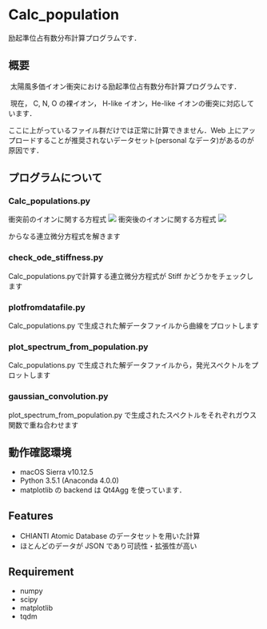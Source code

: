 # Calc_population
励起準位占有数分布計算プログラムです．
## 概要
  太陽風多価イオン衝突における励起準位占有数分布計算プログラムです．
  
  現在， C, N, O の裸イオン， H-like イオン，He-like イオンの衝突に対応しています．  

  ここに上がっているファイル群だけでは正常に計算できません．Web 上にアップロードすることが推奨されないデータセット(personal なデータ)があるのが原因です．


## プログラムについて
### Calc_populations.py
  衝突前のイオンに関する方程式
  <img src="https://latex.codecogs.com/gif.latex?\frac{\textrm{d}[{\rm&space;X}^{q&plus;}]}{\textrm{d}t}=-\sigma_{\mathrm{total}}\cdot&space;v&space;[{\rm&space;X}^{q&plus;}][{\rm&space;Y}]" />
  衝突後のイオンに関する方程式
  <img src="https://latex.codecogs.com/gif.latex?\frac{\textrm{d}[{\rm&space;X}^{(q-1)&plus;}(\mathcal{S})]}{\textrm{d}t}=\sigma_{\mathcal{S}}\cdot&space;v&space;[{\rm&space;X}^{q&plus;}][{\rm&space;Y}]&space;&plus;\sum_{\mathcal{S}'}\left\{A_{\mathcal{S}',&space;\mathcal{S}}[{\rm&space;X}^{(q-1)&plus;}(\mathcal{S}')]\right\}&space;-\left\{\sum_{\mathcal{S}''}A_{\mathcal{S},&space;\mathcal{S}''}\right\}[{\rm&space;X}^{(q-1)&plus;}(\mathcal{S})]" />
  
  からなる連立微分方程式を解きます

### check_ode_stiffness.py
  Calc_populations.pyで計算する連立微分方程式が Stiff かどうかをチェックします

### plotfromdatafile.py
  Calc_populations.py で生成された解データファイルから曲線をプロットします

### plot_spectrum_from_population.py
  Calc_populations.py で生成された解データファイルから，発光スペクトルをプロットします

### gaussian_convolution.py
  plot_spectrum_from_population.py で生成されたスペクトルをそれぞれガウス関数で重ね合わせます


## 動作確認環境
  - macOS Sierra v10.12.5
  - Python 3.5.1 (Anaconda 4.0.0)
  - matplotlib の backend は Qt4Agg を使っています．

## Features

- CHIANTI Atomic Database のデータセットを用いた計算
- ほとんどのデータが JSON であり可読性・拡張性が高い

## Requirement

- numpy
- scipy
- matplotlib
- tqdm

